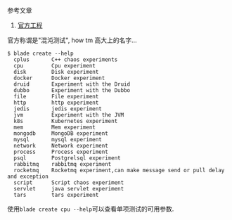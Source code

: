 参考文章

1. [官方工程](https://github.com/chaosblade-io/chaosblade)

官方称谓是"混沌测试", how tm 高大上的名字...

```console
$ blade create --help
  cplus       C++ chaos experiments
  cpu         Cpu experiment
  disk        Disk experiment
  docker      Docker experiment
  druid       Experiment with the Druid
  dubbo       Experiment with the Dubbo
  file        File experiment
  http        http experiment
  jedis       jedis experiment
  jvm         Experiment with the JVM
  k8s         Kubernetes experiment
  mem         Mem experiment
  mongodb     MongoDB experiment
  mysql       mysql experiment
  network     Network experiment
  process     Process experiment
  psql        Postgrelsql experiment
  rabbitmq    rabbitmq experiment
  rocketmq    Rocketmq experiment,can make message send or pull delay and exception
  script      Script chaos experiment
  servlet     java servlet experiment
  tars        tars experiment
```

使用`blade create cpu --help`可以查看单项测试的可用参数.
